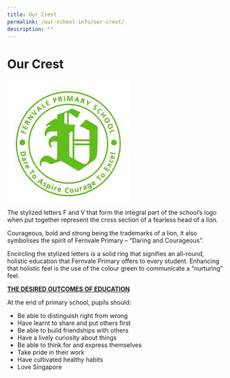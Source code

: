 ```yaml
---
title: Our Crest
permalink: /our-school-info/our-crest/
description: ""
---
```

# Our Crest
![](/images/logoFVhighres.jpg)

The stylized letters F and V that form the integral part of the school’s logo when put together represent the cross section of a fearless head of a lion.

Courageous, bold and strong being the trademarks of a lion, it also symbolises the spirit of Fernvale Primary – “Daring and Courageous”.

Encircling the stylized letters is a solid ring that signifies an all-round, holistic education that Fernvale Primary offers to every student. Enhancing that holistic feel is the use of the colour green to communicate a “nurturing” feel.

  
<b><u>THE DESIRED OUTCOMES OF EDUCATION</u></b>

At the end of primary school, pupils should:  

* Be able to distinguish right from wrong
* Have learnt to share and put others first
* Be able to build friendships with others
* Have a lively curiosity about things
* Be able to think for and express themselves
* Take pride in their work
* Have cultivated healthy habits
* Love Singapore